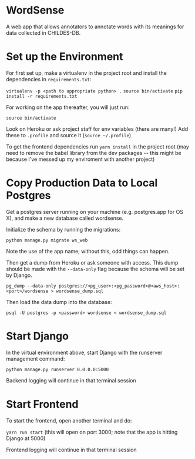 # WordSense
A web app that allows annotators to annotate words with its meanings for data collected in CHILDES-DB.

# Set up the Environment

For first set up, make a virtualenv in the project root and install the dependencies in `requirements.txt`:

`virtualenv -p <path to appropriate python> .`
`source bin/activate`
`pip install -r requirements.txt`

For working on the app thereafter, you will just run:

`source bin/activate`

Look on Heroku or ask project staff for env variables (there are many!) Add these to `.profile` and source it (`source ~/.profile`)

To get the frontend dependencies run `yarn install` in the project root (may need to remove the babel library from the dev packages -- this might be because I've messed up my enviroment with another project)

# Copy Production Data to Local Postgres 

Get a postgres server running on your machine (e.g. postgres.app for OS X), and make a new database called wordsense.

Initialize the schema by running the migrations:

`python manage.py migrate ws_web` 

Note the use of the app name; without this, odd things can happen. 

Then get a dump from Heroku or ask someone with access. This dump should be made with the `--data-only` flag because the schema will be set by Django.

`pg_dump --data-only postgres://<pg_user>:<pg_password>@<aws_host>:<port>/wordsense > wordsense_dump.sql`

Then load the data dump into the database:

`psql -U postgres -p <password> wordsense < wordsense_dump.sql`

# Start Django

In the virtual environment above, start Django with the runserver management command:

`python manage.py runserver 0.0.0.0:5000`

Backend logging will continue in that terminal session

# Start Frontend

To start the frontend, open another terminal and do:

`yarn run start` (this will open on port 3000; note that the app is hitting Django at 5000)

Frontend logging will continue in that terminal session
